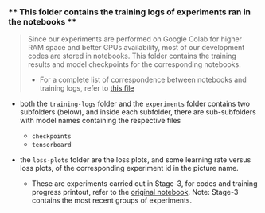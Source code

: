 ### __** This folder contains the training logs of experiments ran in the notebooks **__

> Since our experiments are performed on Google Colab for higher RAM space and better GPUs availability, most of our development codes are stored in notebooks. This folder contains the training results and model checkpoints for the corresponding notebooks.
> * For a complete list of correspondence between notebooks and training logs, refer to [this file](../results/experiments_tracking_details/older_exp_details.html)

* both the `training-logs` folder and the `experiments` folder contains two subfolders (below), and inside each subfolder, there are sub-subfolders with model names containing the respective files
    * `checkpoints`
    * `tensorboard`

* the `loss-plots` folder are the loss plots, and some learning rate versus loss plots, of the corresponding experiment id in the picture name.
    * These are experiments carried out in Stage-3, for codes and training progress printout, refer to the [original notebook](../notebook/stage_3_experiments.ipynb). Note: Stage-3 contains the most recent groups of experiments.